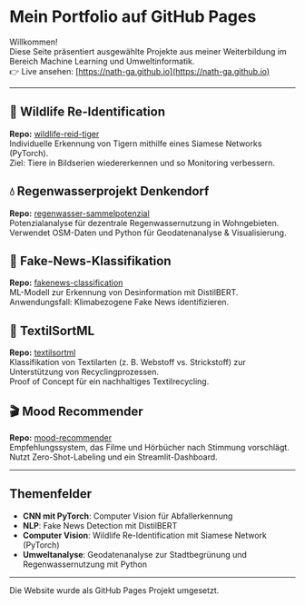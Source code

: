 # Mein Portfolio auf GitHub Pages

Willkommen!  
Diese Seite präsentiert ausgewählte Projekte aus meiner Weiterbildung im Bereich Machine Learning und Umweltinformatik.  
👉 Live ansehen: [https://nath-ga.github.io](https://nath-ga.github.io)

---

## 🐆 Wildlife Re-Identification
**Repo:** [wildlife-reid-tiger](https://github.com/nath-ga/wildlife-reid-tiger)  
Individuelle Erkennung von Tigern mithilfe eines Siamese Networks (PyTorch).  
Ziel: Tiere in Bildserien wiedererkennen und so Monitoring verbessern.

## 💧 Regenwasserprojekt Denkendorf
**Repo:** [regenwasser-sammelpotenzial](https://github.com/nath-ga/regenwasser-sammelpotenzial)  
Potenzialanalyse für dezentrale Regenwassernutzung in Wohngebieten.  
Verwendet OSM-Daten und Python für Geodatenanalyse & Visualisierung.

## 📰 Fake-News-Klassifikation
**Repo:** [fakenews-classification](https://github.com/nath-ga/fakenews-classification)  
ML-Modell zur Erkennung von Desinformation mit DistilBERT.  
Anwendungsfall: Klimabezogene Fake News identifizieren.

## 🧵 TextilSortML
**Repo:** [textilsortml](https://github.com/nath-ga/textilsortml)  
Klassifikation von Textilarten (z. B. Webstoff vs. Strickstoff) zur Unterstützung von Recyclingprozessen.  
Proof of Concept für ein nachhaltiges Textilrecycling.

## 🎬 Mood Recommender
**Repo:** [mood-recommender](https://github.com/nath-ga/mood-recommender)  
Empfehlungssystem, das Filme und Hörbücher nach Stimmung vorschlägt.  
Nutzt Zero-Shot-Labeling und ein Streamlit-Dashboard.

---

## Themenfelder
- **CNN mit PyTorch**: Computer Vision für Abfallerkennung  
- **NLP**: Fake News Detection mit DistilBERT  
- **Computer Vision**: Wildlife Re-Identification mit Siamese Network (PyTorch)  
- **Umweltanalyse**: Geodatenanalyse zur Stadtbegrünung und Regenwassernutzung mit Python  

---

Die Website wurde als GitHub Pages Projekt umgesetzt.
